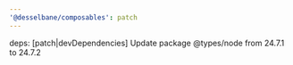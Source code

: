 ```yaml
---
'@desselbane/composables': patch
---
```


deps: [patch|devDependencies] Update package @types/node from 24.7.1 to 24.7.2
